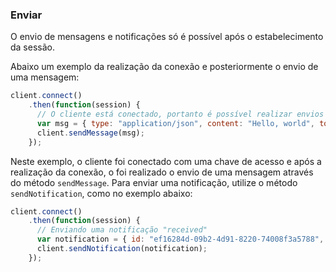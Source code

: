 ### Enviar

O envio de mensagens e notificações só é possível após o estabelecimento da sessão.

Abaixo um exemplo da realização da conexão e posteriormente o envio de uma mensagem:

```javascript
client.connect()
    .then(function(session) {
      // O cliente está conectado, portanto é possível realizar envios a partir daqui
      var msg = { type: "application/json", content: "Hello, world", to: "553199990000@0mn.io" };
      client.sendMessage(msg);
    });
```

Neste exemplo, o cliente foi conectado com uma chave de acesso e após a realização da conexão, o foi realizado o envio de uma mensagem através do método `sendMessage`. Para enviar uma notificação, utilize o método `sendNotification`, como no exemplo abaixo:

```javascript
client.connect()
    .then(function(session) {
      // Enviando uma notificação "received"
      var notification = { id: "ef16284d-09b2-4d91-8220-74008f3a5788", to: "553199990000@0mn.io", event: Lime.NotificationEvent.RECEIVED };
      client.sendNotification(notification);
    });
```
